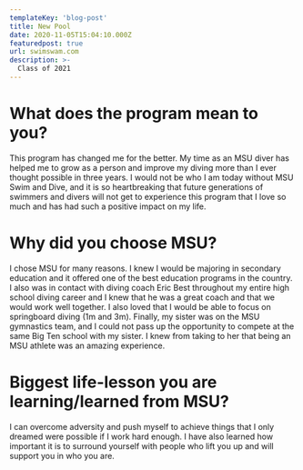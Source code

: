 ```yaml
---
templateKey: 'blog-post'
title: New Pool
date: 2020-11-05T15:04:10.000Z
featuredpost: true
url: swimswam.com
description: >-
  Class of 2021
---
```


# What does the program mean to you?
This program has changed me for the better. My time as an MSU diver has helped me to grow as a person and improve my diving more than I ever thought possible in three years. I would not be who I am today without MSU Swim and Dive, and it is so heartbreaking that future generations of swimmers and divers will not get to experience this program that I love so much and has had such a positive impact on my life.


# Why did you choose MSU?
I chose MSU for many reasons. I knew I would be majoring in secondary education and it offered one of the best education programs in the country. I also was in contact with diving coach Eric Best throughout my entire high school diving career and I knew that he was a great coach and that we would work well together. I also loved that I would be able to focus on springboard diving (1m and 3m). Finally, my sister was on the MSU gymnastics team, and I could not pass up the opportunity to compete at the same Big Ten school with my sister. I knew from taking to her that being an MSU athlete was an amazing experience.

# Biggest life-lesson you are learning/learned from MSU?

I can overcome adversity and push myself to achieve things that I only dreamed were possible if I work hard enough. I have also learned how important it is to surround yourself with people who lift you up and will support you in who you are.